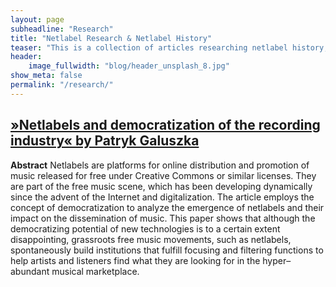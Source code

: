 ```yaml
---
layout: page
subheadline: "Research"
title: "Netlabel Research & Netlabel History"
teaser: "This is a collection of articles researching netlabel history, theory, philosophy and the possible impact of netlabel and netaudio culture."
header:
    image_fullwidth: "blog/header_unsplash_8.jpg"
show_meta: false
permalink: "/research/"
---
```


## [»Netlabels and democratization of the recording industry« by Patryk Galuszka](http://firstmonday.org/ojs/index.php/fm/article/view/3770/3278)

**Abstract** Netlabels are platforms for online distribution and promotion of music released for free under Creative Commons or similar licenses. They are part of the free music scene, which has been developing dynamically since the advent of the Internet and digitalization. The article employs the concept of democratization to analyze the emergence of netlabels and their impact on the dissemination of music. This paper shows that although the democratizing potential of new technologies is to a certain extent disappointing, grassroots free music movements, such as netlabels, spontaneously build institutions that fulfill focusing and filtering functions to help artists and listeners find what they are looking for in the hyper–abundant musical marketplace.

